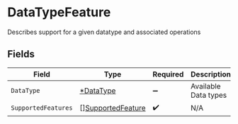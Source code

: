 # DataTypeFeature

Describes support for a given datatype and associated operations


## Fields

| Field                                                         | Type                                                          | Required                                                      | Description                                                   | Example                                                       |
| ------------------------------------------------------------- | ------------------------------------------------------------- | ------------------------------------------------------------- | ------------------------------------------------------------- | ------------------------------------------------------------- |
| `DataType`                                                    | [*DataType](../../models/shared/datatype.md)                  | :heavy_minus_sign:                                            | Available Data types                                          | invoices                                                      |
| `SupportedFeatures`                                           | [][SupportedFeature](../../models/shared/supportedfeature.md) | :heavy_check_mark:                                            | N/A                                                           |                                                               |